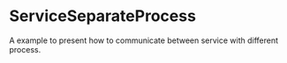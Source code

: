# ServiceSeparateProcess
A example to present how to communicate between service with different process.
